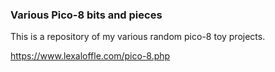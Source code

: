 ### Various Pico-8 bits and pieces

This is a repository of my various random pico-8 toy projects.

https://www.lexaloffle.com/pico-8.php
